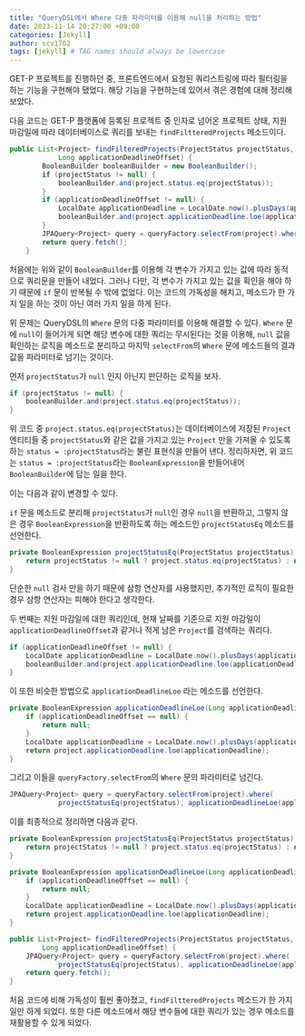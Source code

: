 ```yaml
---
title: "QueryDSL에서 Where 다중 파라미터를 이용해 null을 처리하는 방법"
date: 2023-11-14 20:27:00 +09:00
categories: [Jekyll]
author: scv1702
tags: [jekyll] # TAG names should always be lowercase
---
```


GET-P 프로젝트를 진행하던 중, 프론트엔드에서 요청된 쿼리스트링에 따라 필터링을 하는 기능을 구현해야 됐었다. 해당 기능을 구현하는데 있어서 겪은 경험에 대해 정리해보았다.

다음 코드는 GET-P 플랫폼에 등록된 프로젝트 중 인자로 넘어온 프로젝트 상태, 지원 마감일에 따라 데이터베이스로 쿼리를 보내는 `findFiltteredProjects` 메소드이다.

```java
public List<Project> findFilteredProjects(ProjectStatus projectStatus,
            Long applicationDeadlineOffset) {
        BooleanBuilder booleanBuilder = new BooleanBuilder();
        if (projectStatus != null) {
            booleanBuilder.and(project.status.eq(projectStatus));
        }
        if (applicationDeadlineOffset != null) {
            LocalDate applicationDeadline = LocalDate.now().plusDays(applicationDeadlineOffset);
            booleanBuilder.and(project.applicationDeadline.loe(applicationDeadline));
        }
        JPAQuery<Project> query = queryFactory.selectFrom(project).where(booleanBuilder);
        return query.fetch();
    }
```

처음에는 위와 같이 `BooleanBuilder`를 이용해 각 변수가 가지고 있는 값에 따라 동적으로 쿼리문을 만들어 내었다. 그러나 다만, 각 변수가 가지고 있는 값을 확인을 해야 하기 때문에 `if` 문이 반복될 수 밖에 없었다. 이는 코드의 가독성을 해치고, 메소드가 한 가지 일을 하는 것이 아닌 여러 가지 일을 하게 된다.

위 문제는 QueryDSL의 `Where` 문의 다중 파라미터를 이용해 해결할 수 있다. `Where` 문에 `null`이 들어가게 되면 해당 변수에 대한 쿼리는 무시된다는 것을 이용해, `null` 값을 확인하는 로직을 메소드로 분리하고 마지막 `selectFrom`의 `Where` 문에 메소드들의 결과값을 파라미터로 넘기는 것이다.

먼저 `projectStatus`가 `null` 인지 아닌지 판단하는 로직을 보자.
```java
if (projectStatus != null) {
    booleanBuilder.and(project.status.eq(projectStatus));
}
```
위 코드 중 `project.status.eq(projectStatus)`는 데이터베이스에 저장된 `Project` 엔티티들 중 `projectStatus`와 같은 값을 가지고 있는 `Project` 만을 가져올 수 있도록 하는 `status = :projectStatus`라는 불린 표현식을 만들어 낸다. 정리하자면, 위 코드는 `status = :projectStatus`라는 `BooleanExpression`을 만들어내어 `BooleanBuilder`에 담는 일을 한다.

이는 다음과 같이 변경할 수 있다.

`if` 문을 메소드로 분리해 `projectStatus`가 `null`인 경우 `null`을 반환하고, 그렇지 않은 경우 `BooleanExpression`을 반환하도록 하는 메소드인 `projectStatusEq` 메소드를 선언한다.

```java
private BooleanExpression projectStatusEq(ProjectStatus projectStatus) {
    return projectStatus != null ? project.status.eq(projectStatus) : null;
}
```
단순한 `null` 검사 만을 하기 때문에 삼항 연산자를 사용했지만, 추가적인 로직이 필요한 경우 삼항 연산자는 피해야 한다고 생각한다.

두 번째는 지원 마감일에 대한 쿼리인데, 현재 날짜를 기준으로 지원 마감일이 `applicationDeadlineOffset`과 같거나 적게 남은 `Project`를 검색하는 쿼리다.
```java
if (applicationDeadlineOffset != null) {
    LocalDate applicationDeadline = LocalDate.now().plusDays(applicationDeadlineOffset);
    booleanBuilder.and(project.applicationDeadline.loe(applicationDeadline));
}
```

이 또한 비슷한 방법으로 `applicationDeadlineLoe` 라는 메소드를 선언한다.

```java
private BooleanExpression applicationDeadlineLoe(Long applicationDeadlineOffset) {
    if (applicationDeadlineOffset == null) {
        return null;
    }
    LocalDate applicationDeadline = LocalDate.now().plusDays(applicationDeadlineOffset);
    return project.applicationDeadline.loe(applicationDeadline);
}
```

그리고 이들을 `queryFactory.selectFrom`의 `Where` 문의 파라미터로 넘긴다.

```java
JPAQuery<Project> query = queryFactory.selectFrom(project).where(
            projectStatusEq(projectStatus), applicationDeadlineLoe(applicationDeadlineOffset));
```

이를 최종적으로 정리하면 다음과 같다.

```java
private BooleanExpression projectStatusEq(ProjectStatus projectStatus) {
    return projectStatus != null ? project.status.eq(projectStatus) : null;
}

private BooleanExpression applicationDeadlineLoe(Long applicationDeadlineOffset) {
    if (applicationDeadlineOffset == null) {
        return null;
    }
    LocalDate applicationDeadline = LocalDate.now().plusDays(applicationDeadlineOffset);
    return project.applicationDeadline.loe(applicationDeadline);
}

public List<Project> findFilteredProjects(ProjectStatus projectStatus,
        Long applicationDeadlineOffset) {
    JPAQuery<Project> query = queryFactory.selectFrom(project).where(
            projectStatusEq(projectStatus), applicationDeadlineLoe(applicationDeadlineOffset));
    return query.fetch();
}
```

처음 코드에 비해 가독성이 훨씬 좋아졌고, `findFiltteredProjects` 메소드가 한 가지 일만 하게 되었다. 또한 다른 메소드에서 해당 변수들에 대한 쿼리가 있는 경우 메소드를 재활용할 수 있게 되었다.